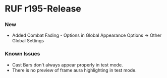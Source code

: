 # RUF r195-Release
### New
* Added Combat Fading - Options in Global Appearance Options -> Other Global Settings

### Known Issues
* Cast Bars don't always appear properly in test mode.
* There is no preview of frame aura highlighting in test mode.